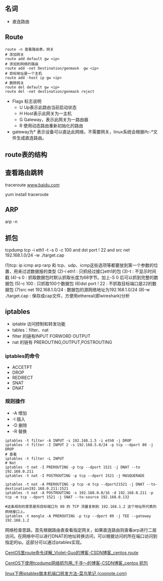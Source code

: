 ## 名词

+ 直连路由

## Route

```
route -n 查看路由表，网关
# 添加网关
route add default gw <ip>
# 添加到网络的路由
route add -net Destination/genmask  gw <ip>
# 目标地址是一个主机
route add -host ip gw <ip>
# 删除网关
route del default gw <ip>
route del -net destination/genmask reject
```

+ Flags 标志说明
  + U Up表示此路由当前启动状态
  + H Host表示此网关为一主机
  + G Gateway，表示此网关为一路由器
  + R  使用动态路由重新初始化的路由
+ gateway为* 表示设备可以直达此网络，不需要网关，linux系统会根据ifc-*文件生成直连路由。

## route表的结构

## 查看路由跳转

traceroute www.baidu.com

yum install traceroute

## ARP

arp -n

## 抓包

tcpdump tcp -i eth1 -t -s 0 -c 100 and dst port ! 22 and src net 192.168.1.0/24 -w ./target.cap

(1)tcp: ip icmp arp rarp 和 tcp、udp、icmp这些选项等都要放到第一个参数的位置，用来过滤数据报的类型
(2)-i eth1 : 只抓经过接口eth1的包
(3)-t : 不显示时间戳
(4)-s 0 : 抓取数据包时默认抓取长度为68字节。加上-S 0 后可以抓到完整的数据包
(5)-c 100 : 只抓取100个数据包
(6)dst port ! 22 : 不抓取目标端口是22的数据包
(7)src net 192.168.1.0/24 : 数据包的源网络地址为192.168.1.0/24
(8)-w ./target.cap : 保存成cap文件，方便用ethereal(即wireshark)分析 

## iptables

+ iptable 访问控制和转发功能
+ tables：filter、nat
+ filter 的链有INPUT FORWORD OUTPUT
+ nat 的链有 PREROUTING,OUTPUT,POSTROUTING
### iptables的命令
+ ACCETPT
+ DROP
+ REDIRECT
+ SNAT
+ DNAT
### 规则操作
+ -A  增加
+ -I  插入
+ -D  删除
+ -R  替换
```shell
iptables -t filter -A INPUT -s 192.168.1.5 -i eth0 -j DROP
iptables -t filter -I INPUT 2 -s 192.168.5.0/24 -p tcp --dport 80 -j DROP
# 查看
iptables -t filter -L INPUT 
# Nat
iptables -t nat -I PREROUTING -p tcp --dport 1521 -j DNAT --to 192.168.0.211
iptables -t nat -I POSTROUTING -p tcp --dport 1521 -j MASQUERADE

iptables -t nat -A PREROUTING -p tcp -m tcp --dport21521 -j DNAT --to-destination192.168.0.211:1521
iptables -t nat -A POSTROUTING -s 192.168.0.0/16 -d 192.168.0.211 -p tcp -m tcp --dport 1521 -j SNAT --to-source 192.168.0.132

#这条规则的意思是将目标端口为 80 的 TCP 流量复制到 192.168.1.2 这个地址所代表的网络接口上。
iptables -t mangle -A PREROUTING -p tcp --dport 80 -j TEE --gateway 192.168.1.2
```

网络检查思路，首先根据路由表查看指定网关，如果直连路由则查看arp进行二层访问。在网络中可以进行DNAT的地址转换访问，可以根据访问的所在端口访问到指定的ip。这部分可以通过iptables实现。




[CentOS里route命令详解_Violet-Guo的博客-CSDN博客_centos route](https://blog.csdn.net/violet_echo_0908/article/details/52033405)

[CentOS下使用tcpdump网络抓包用_千寻～的博客-CSDN博客_centos 抓包](https://blog.csdn.net/u011630575/article/details/48271711)

[linux下用iptables做本机端口转发方法-菜鸟笔记 (coonote.com)](https://www.coonote.com/linux-note/linux-iptables-forwarding-method.html)
